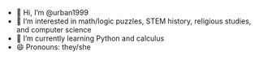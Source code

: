 - 👋 Hi, I’m @urban1999
- 👀 I’m interested in math/logic puzzles, STEM history, religious studies, and computer science
- 🌱 I’m currently learning Python and calculus
- 😄 Pronouns: they/she

<!---
urban1999/urban1999 is a ✨ special ✨ repository because its `README.md` (this file) appears on your GitHub profile.
You can click the Preview link to take a look at your changes.
--->

